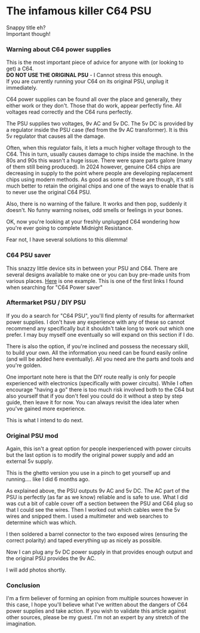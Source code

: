 # The infamous killer C64 PSU

Snappy title eh?  
Important though!  
### Warning about C64 power supplies

This is the most important piece of advice for anyone with (or looking to get) a C64.  
**DO NOT USE THE ORIGINAL PSU**  - I Cannot stress this enough.  
If you are currently running your C64 on its original PSU, unplug it immediately.

C64 power supplies can be found all over the place and generally, they either work or they don't. Those that do work, appear perfectly fine. All voltages read correctly and the C64 runs perfectly.  

The PSU supplies two voltages, 9v AC and 5v DC. The 5v DC is provided by a regulator inside the PSU case (fed from the 9v AC transformer). It is this 5v regulator that causes all the damage.

Often, when this regulator fails, it lets a much higher voltage through to the C64. This in turn, usually causes damage to chips inside the machine. In the 80s and 90s this wasn't a huge issue. There were spare parts galore (many of them still being produced). In 2024 however, genuine C64 chips are decreasing in supply to the point where people are developing replacement chips using modern methods. As good as some of these are though, it's still much better to retain the original chips and one of the ways to enable that is to never use the original C64 PSU.

Also, there is no warning of the failure. It works and then pop, suddenly it doesn't. No funny warning noises, odd smells or feelings in your bones.

OK, now you're looking at your freshly unplugged C64 wondering how you're ever going to complete Midnight Resistance.

Fear not, I have several solutions to this dilemma!

### C64 PSU saver

This snazzy little device sits in between your PSU and C64. There are several designs available to make one or you can buy pre-made units from various places.
[Here](https://www.retronerd.co.uk/product/commodore-64-psu-power-saver/) is one example. This is one of the first links I found when searching for "C64 Power saver"

### Aftermarket PSU / DIY PSU

If you do a search for "C64 PSU", you'll find plenty of results for aftermarket power supplies. I don't have any experience with any of these so cannot recommend any specifically but it shouldn't take long to work out which one prefer. I may buy myself one eventually so will expand on this section if I do.  

There is also the option, if you're inclined and possess the necessary skill, to build your own. All the information you need can be found easily online (and will be added here eventually). All you need are the parts and tools and you're golden.  

One important note here is that the DIY route really is only for people experienced with electronics (specifically with power circuits). While I often encourage "having a go" there is too much risk involved both to the C64 but also yourself that if you don't feel you could do it without a step by step guide, then leave it for now. You can always revisit the idea later when you've gained more experience. 

This is what I intend to do next.

### Original PSU mod

Again, this isn't a great option for people inexperienced with power circuits but the last option is to modify the original power supply and add an external 5v supply.

This is the ghetto version you use in a pinch to get yourself up and running.... like I did 6 months ago.

As explained above, the PSU outputs 9v AC and 5v DC. The AC part of the PSU is perfectly (as far as we know) reliable and is safe to use. What I did was cut a bit of cable cover off a section between the PSU and C64 plug so that I could see the wires. Then I worked out which cables were the 5v wires and snipped them. I used a multimeter and web searches to determine which was which.

I then soldered a barrel connector to the two exposed wires (ensuring the correct polarity) and taped everything up as nicely as possible.

Now I can plug any 5v DC power supply in that provides enough output and the original PSU provides the 9v AC.

I will add photos shortly.

### Conclusion

I'm a firm believer of forming an opinion from multiple sources however in this case, I hope you'll believe what I've written about the dangers of C64 power supplies and take action. If you wish to validate this article against other sources, please be my guest. I'm not an expert by any stretch of the imagination.
